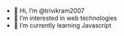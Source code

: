 - 👋 Hi, I’m @trivikram2007
- 👀 I’m interested in web technologies
- 🌱 I’m currently learning Javascript

<!---
trivikram2007/trivikram2007 is a ✨ special ✨ repository because its `README.md` (this file) appears on your GitHub profile.
You can click the Preview link to take a look at your changes.
--->
